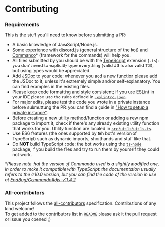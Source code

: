 # Contributing
### Requirements
This is the stuff you'll need to know before submitting a PR:

 - A basic knowledge of JavaScript/Node.js.
 - Some experience with [discord.js](https://discord.js.org/#/docs/main/11.4.2/general/welcome) (general structure of the bot) and [Commando](https://discord.js.org/#/docs/commando/v0.10.0/general/welcome)* (framework for the commands) will help you.
 - All files submitted by you should be with the [TypeScript](https://www.typescriptlang.org/) extension (`.ts`): you don't need to explicitly type everything (valid JS is also valid TS), but using types would be appreciated.
 - Add [JSDoc](http://usejsdoc.org/) to your code: whenever you add a new function please add the JSDoc to it, unless it's extremely simple and/or self-explanatory. You can find examples in the existing files.
 - Please keep code formatting and style consistent; if you use ESLint in your IDE please use the rules defined in [`.eslintrc.json`](../.eslintrc.json).
 - For major edits, please test the code you wrote in a private instance before submuttung the PR: you can find a guide in ["How to setup a private instance"](../doc/private_instance.md).
 - Before creating a new utility method/function or adding a new npm package to import it, check if there's any already existing utility function that works for you. Utility function are located in [`src/utils/utils.ts`](../src/utils/utils.ts).
 - Use ES6 features (the ones supported by teh bot's version of TypeScript) such as dynamic imports, shorthands and stuff like that.
 - Do **NOT** build TypeScript code: the bot works using the [`ts-node`](https://www.npmjs.com/package/ts-node) package, if you build the files and try to run them by yourself they could not work.  

\**Please note that the version of Commando used is a slightly modified one, in order to make it compatible with TypeScript: the documentation usually refers to the 0.10.0 version, but you can find the code of the version in use at [EndBug/Commando#djs-v11.4.2](https://github.com/EndBug/Commando/tree/djs-v11.4.2)*

### All-contributors

This project follows the [all-contributors](https://github.com/all-contributors/all-contributors) specification. Contributions of any kind welcome!  
To get added to the contributors list in [`README`](../README.md) please ask it the pull request or issue you opened ;)
